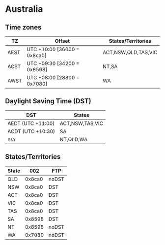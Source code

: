 
# Australia

## Time zones

| TZ   | Offset                      | States/Territories  | 
|------| ----------------------------|---------------------|
| AEST | UTC +10:00 [36000 = 0x8ca0] | ACT,NSW,QLD,TAS,VIC |
| ACST | UTC +09:30 [34200 = 0x‭8598‬] | NT,SA               |
| AWST | UTC +08:00 [‭28800‬ = 0x‭7080‬] | WA                  |

## Daylight Saving Time (DST)

| DST               | States          |
|-------------------|-----------------|
| AEDT (UTC +11:00) | ACT,NSW,TAS,VIC |
| ACDT (UTC +10:30) | SA              |
| n/a               | NT,QLD,WA       |

## States/Territories

| State | 002    | FTP   |
|-------|--------|-------|
| QLD   | 0x8ca0 | noDST |
| NSW   | 0x8ca0 | DST   |
| ACT   | 0x8ca0 | DST   |
| VIC   | 0x8ca0 | DST   |
| TAS   | 0x8ca0 | DST   |
| SA    | 0x‭8598 | DST   |
| NT    | 0x‭8598 | noDST |
| WA    | 0x‭7080‬ | noDST |

